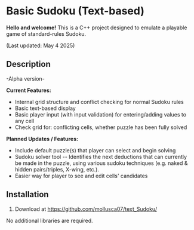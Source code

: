 # Basic Sudoku (Text-based)

**Hello and welcome!**
This is a C++ project designed to emulate a playable game of standard-rules Sudoku. 

(Last updated: May 4 2025)

## Description
-Alpha version-

**Current Features:**
* Internal grid structure and conflict checking for normal Sudoku rules
* Basic text-based display
* Basic player input (with input validation) for entering/adding values to any cell
* Check grid for: conflicting cells, whether puzzle has been fully solved

**Planned Updates / Features:** 
* Include default puzzle(s) that player can select and begin solving
* Sudoku solver tool -- Identifies the next deductions that can currently be made in the puzzle, using various sudoku techniques (e.g. naked & hidden pairs/triples, X-wing, etc.). 
* Easier way for player to see and edit cells' candidates


## Installation

1. Download at https://github.com/mollusca07/text_Sudoku/

No additional libraries are required.

